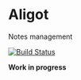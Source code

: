 # Aligot

Notes management

[![Build Status](https://travis-ci.org/skitoo/aligot.svg)](https://travis-ci.org/skitoo/aligot)

**Work in progress**
